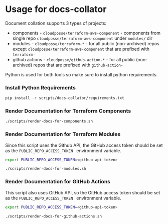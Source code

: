 # Usage for docs-collator

Document collation supports 3 types of projects:
- components - `cloudposse/terraform-aws-component` - components from single repo `cloudposse/terraform-aws-component` under `modules/` dir 
- modules - `cloudposse/terraform-*` - for all public (non-archived) repos except `cloudposse/terraform-aws-component` that are prefixed with `terraform-`
- github actions - `cloudposse/github-action-*` - for all public (non-archived) repos that are prefixed with `github-action-`

Python is used for both tools so make sure to install python requirements.

### Install Python Requirements

```bash
pip install -r scripts/docs-collator/requirements.txt
```

### Render Documentation for Terraform Components

```bash
./scripts/render-docs-for-components.sh
```

### Render Documentation for Terraform Modules

Since this script uses the Github API, the GitHub access token should be set as the `PUBLIC_REPO_ACCESS_TOKEN ` environment variable.

```bash
export PUBLIC_REPO_ACCESS_TOKEN=<github-api-token>

./scripts/render-docs-for-modules.sh
```

### Render Documentation for GitHub Actions

This script also uses GitHub API, so the GitHub access token should be set as the `PUBLIC_REPO_ACCESS_TOKEN ` environment variable.

```bash
export PUBLIC_REPO_ACCESS_TOKEN=<github-api-token>

./scripts/render-docs-for-github-actions.sh
```
